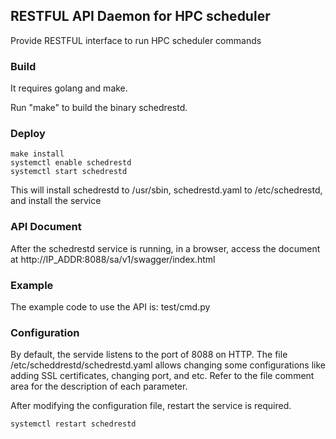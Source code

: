 ## RESTFUL API Daemon for HPC scheduler

Provide RESTFUL interface to run HPC scheduler commands

### Build ###

It requires golang and make.

Run "make" to build the binary schedrestd.

### Deploy ###

```
make install
systemctl enable schedrestd
systemctl start schedrestd
```

This will install schedrestd to /usr/sbin, schedrestd.yaml to /etc/schedrestd,
and install the service

### API Document ###

After the schedrestd service is running, in a browser, access the document at
http://IP_ADDR:8088/sa/v1/swagger/index.html

### Example ###

The example code to use the API is: test/cmd.py

### Configuration ###

By default, the servide listens to the port of 8088 on HTTP. The file /etc/scheddrestd/schedrestd.yaml allows changing some configurations like adding SSL certificates, changing port, and etc. Refer to the file comment area for the description of each parameter.

After modifying the configuration file, restart the service is required.

```
systemctl restart schedrestd
```

